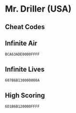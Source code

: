 # Mr. Driller (USA)

## Cheat Codes

## Infinite Air

```
BCA63ADE0000FFFF

```

## Infinite Lives

```
607B6B130000000A

```

## High Scoring

```
6D1B6B120000FFFF

```

